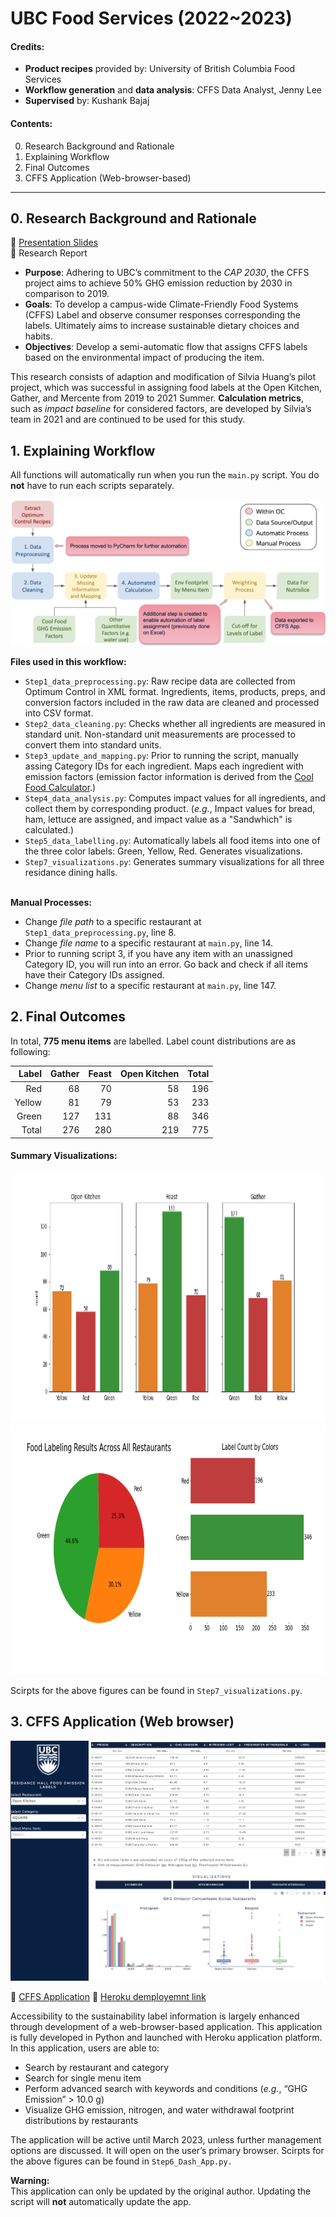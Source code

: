 # UBC Food Services (2022~2023)

#### Credits:
- **Product recipes** provided by: University of British Columbia Food Services
- **Workflow generation** and **data analysis**: CFFS Data Analyst, Jenny Lee
- **Supervised** by: Kushank Bajaj

#### Contents:
0. Research Background and Rationale
1. Explaining Workflow
2. Final Outcomes
3. CFFS Application (Web-browser-based)

---

## 0. Research Background and Rationale
🔗 [Presentation Slides](https://github.com/jlee2843/CFFS-22-23/blob/main/UBCFS/final_presentation.pdf)
<br>🔗 Research Report
- **Purpose**: Adhering to UBC’s commitment to the *CAP 2030*, the CFFS project aims to achieve 50% GHG emission reduction by 2030 in comparison to 2019. 
- **Goals**: To develop a campus-wide Climate-Friendly Food Systems (CFFS) Label and observe consumer responses corresponding the labels. Ultimately aims to increase sustainable dietary choices and habits. 
- **Objectives**: Develop a semi-automatic flow that assigns CFFS labels based on the environmental impact of producing the item. 

This research consists of adaption and modification of Silvia Huang’s pilot project, which was successful in assigning food labels at the Open Kitchen, Gather, and Mercente from 2019 to 2021 Summer. **Calculation metrics**, such as *impact baseline* for considered factors, are developed by Silvia’s team in 2021 and are continued to be used for this study.

## 1. Explaining Workflow

All functions will automatically run when you run the `main.py` script. You do **not** have to run each scripts separately. 

![UBCFS](image/CFFS_process.png)

**Files used in this workflow:**
- `Step1_data_preprocessing.py`: Raw recipe data are collected from Optimum Control in XML format. Ingredients, items, products, preps, and conversion factors included in the raw data are cleaned and processed into CSV format. 
- `Step2_data_cleaning.py`: Checks whether all ingredients are measured in standard unit. Non-standard unit measurements are processed to convert them into standard units. 
- `Step3_update_and_mapping.py`: Prior to running the script, manually assing Category IDs for each ingredient. Maps each ingredient with emission factors (emission factor information is derived from the [Cool Food Calculator](https://coolfood.org).)
- `Step4_data_analysis.py`: Computes impact values for all ingredients, and collect them by corresponding product. (*e.g.*, Impact values for bread, ham, lettuce are assigned, and impact value as a "Sandwhich" is calculated.)
- `Step5_data_labelling.py`: Automatically labels all food items into one of the three color labels: Green, Yellow, Red. Generates visualizations. 
- `Step7_visualizations.py`: Generates summary visualizations for all three residance dining halls. 

<br>**Manual Processes:**
- Change *file path* to a specific restaurant at `Step1_data_preprocessing.py`, line 8.
- Change *file name* to a specific restaurant at `main.py`, line 14.
- Prior to running script 3, if you have any item with an unassigned Category ID, you will run into an error. Go back and check if all items have their Category IDs assigned.
- Change *menu list* to a specific restaurant at `main.py`, line 147.


## 2. Final Outcomes

In total, **775 menu items** are labelled. Label count distributions are as following:

| Label        | Gather       | Feast  | Open Kitchen | Total |
| -------------: |-------------:| -----:| -----:| -----:| 
| Red      | 68 | 70 | 58 | 196 |
| Yellow      | 81 | 79 | 53 | 233 |
| Green      | 127 | 131 | 88 | 346 |
| Total | 276      | 280 | 219 | 775 |

#### Summary Visualizations:
<img src="image/results_summary.png" width="800" height="400">

<img src="image/general_summary.png" width="800" height="400">

Scirpts for the above figures can be found in `Step7_visualizations.py`. 

## 3. CFFS Application (Web browser)
![UBCFS](image/CFFS_app_hindsight.png)

🔗 [CFFS Application](https://cffs-app.herokuapp.com)
🔗 [Heroku demployemnt link](https://dash.plotly.com/deployment)

Accessibility to the sustainability label information is largely enhanced through development of a web-browser-based application. This application is fully developed in Python and launched with Heroku application platform. In this application, users are able to:

- Search by restaurant and category
- Search for single menu item
- Perform advanced search with keywords and conditions (*e.g.*, “GHG Emission” > 10.0 g)
- Visualize GHG emission, nitrogen, and water withdrawal footprint distributions by restaurants

The application will be active until March 2023, unless further management options are discussed. It will open on the user’s primary browser. Scirpts for the above figures can be found in `Step6_Dash_App.py.`

**<red>Warning:**</red>
<br>This application can only be updated by the original author. Updating the script will **not** automatically update the app.
